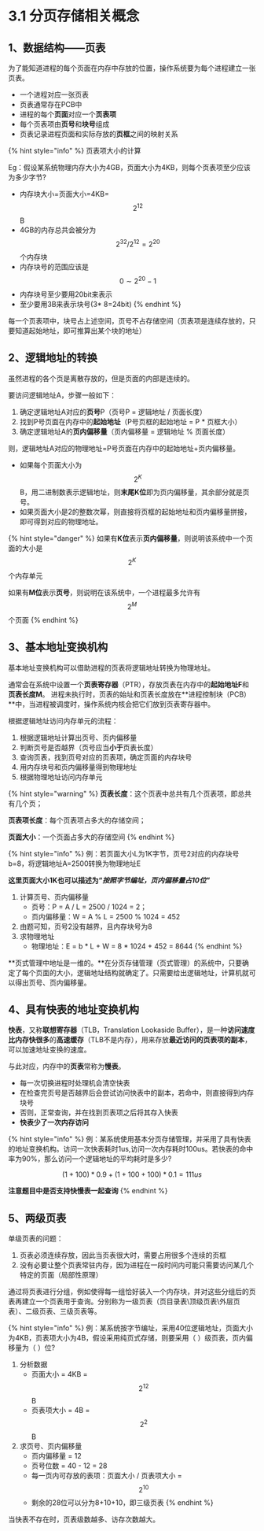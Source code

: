 # 3.1 分页存储相关概念



## 1、数据结构——页表

为了能知道进程的每个页面在内存中存放的位置，操作系统要为每个进程建立一张页表。

* 一个进程对应一张页表
* 页表通常存在PCB中
* 进程的每个**页面**对应一个**页表项**
* 每个页表项由**页号**和**块号**组成
* 页表记录进程页面和实际存放的**页框**之间的映射关系

{% hint style="info" %}
页表项大小的计算

Eg：假设某系统物理内存大小为4GB，页面大小为4KB，则每个页表项至少应该为多少字节? 

* 内存块大小=页面大小=4KB=$$2^{12}$$B 
* 4GB的内存总共会被分为 $$2^{32}/2^{12}=2^{20}$$个内存块
* 内存块号的范围应该是 $$0 \sim 2^{20} -1$$
* 内存块号至少要用20bit来表示
* 至少要用3B来表示块号\(3\* 8=24bit\)
{% endhint %}

每一个页表项中，块号占上述空间，页号不占存储空间（页表项是连续存放的，只要知道起始地址，即可推算出某个块的地址）

## 2、逻辑地址的转换

虽然进程的各个页是离散存放的，但是页面的内部是连续的。

要访问逻辑地址A，步骤一般如下：

1. 确定逻辑地址A对应的**页号**P（页号P = 逻辑地址 / 页面长度）
2. 找到P号页面在内存中的**起始地址**（P号页框的起始地址 = P \* 页框大小）
3. 确定逻辑地址A的**页内偏移量**（页内偏移量 = 逻辑地址 % 页面长度）

则，逻辑地址A对应的物理地址=P号页面在内存中的起始地址+页内偏移量。

* 如果每个页面大小为 $$2^{K}$$B，用二进制数表示逻辑地址，则**末尾K位**即为页内偏移量，其余部分就是页号。
* 如果页面大小是2的整数次幂，则直接将页框的起始地址和页内偏移量拼接，即可得到对应的物理地址。

{% hint style="danger" %}
如果有**K位**表示**页内偏移量**，则说明该系统中一个页面的大小是 $$2^{K}$$ 个内存单元

如果有**M位**表示**页号**，则说明在该系统中，一个进程最多允许有 $$2^{M}$$ 个页面
{% endhint %}

## 3、基本地址变换机构

基本地址变换机构可以借助进程的页表将逻辑地址转换为物理地址。 

通常会在系统中设置一个**页表寄存器**（PTR），存放页表在内存中的**起始地址F**和**页表长度M**。 进程未执行时，页表的始址和页表长度放在**进程控制块（PCB）**中，当进程被调度时，操作系统内核会把它们放到页表寄存器中。

根据逻辑地址访问内存单元的流程：

1. 根据逻辑地址计算出页号、页内偏移量
2. 判断页号是否越界（页号应当**小于**页表长度）
3. 查询页表，找到页号对应的页表项，确定页面的内存块号
4. 用内存块号和页内偏移量得到物理地址
5. 根据物理地址访问内存单元

{% hint style="warning" %}
**页表长度**：这个页表中总共有几个页表项，即总共有几个页；

**页表项长度**：每个页表项占多大的存储空间；

**页面大小**：一个页面占多大的存储空间
{% endhint %}

{% hint style="info" %}
例：若页面大小L为1K字节，页号2对应的内存块号b=8，将逻辑地址A=2500转换为物理地址E

**这里页面大小1K也可以描述为“**_**按照字节编址，页内偏移量占10位**_**”**

1. 计算页号、页内偏移量
   * 页号：P = A / L = 2500 / 1024 = 2；
   * 页内偏移量：W = A % L = 2500 % 1024 = 452
2. 由题可知，页号2没有越界，且内存块号为8
3. 求物理地址
   * 物理地址：E = b \* L + W = 8 \* 1024 + 452 = 8644
{% endhint %}

**页式管理中地址是一维的。**在分页存储管理（页式管理）的系统中，只要确定了每个页面的大小，逻辑地址结构就确定了。只需要给出逻辑地址，计算机就可以得出页号、页内偏移量。

## 4、具有快表的地址变换机构

**快表**，又称**联想寄存器**（TLB，Translation Lookaside Buffer），是一种**访问速度比内存快很多**的**高速缓存**（TLB不是内存），用来存放**最近访问的页表项的副本**，可以加速地址变换的速度。

与此对应，内存中的**页表**常称为**慢表**。

* 每一次切换进程时处理机会清空快表
* 在检查完页号是否越界后会尝试访问快表中的副本，若命中，则直接得到内存块号
* 否则，正常查询，并在找到页表项之后将其存入快表
* **快表少了一次内存访问**

{% hint style="info" %}
例：某系统使用基本分页存储管理，并采用了具有快表的地址变换机构。访问一次快表耗时1us,访问一次内存耗时100us。若快表的命中率为90%，那么访问一个逻辑地址的平均耗时是多少? 

$$(1+100) * 0.9+ (1+100+100) * 0.1 = 111 us$$ 

**注意题目中是否支持快慢表一起查询**
{% endhint %}

## 5、两级页表

单级页表的问题：

1. 页表必须连续存放，因此当页表很大时，需要占用很多个连续的页框
2. 没有必要让整个页表常驻内存，因为进程在一段时间内可能只需要访问某几个特定的页面（局部性原理）

通过将页表进行分组，例如使得每一组恰好装入一个内存块，并对这些分组后的页表再建立一个页表用于查询。分别称为一级页表（页目录表\顶级页表\外层页表）、二级页表、三级页表等。

{% hint style="info" %}
例：某系统按字节编址，采用40位逻辑地址，页面大小为4KB，页表项大小为4B，假设采用纯页式存储，则要采用（ ）级页表，页内偏移量为（ ）位?

1. 分析数据
   * 页面大小 = 4KB = $$2^{12}$$B
   * 页表项大小 = 4B = $$2^{2}$$B
2. 求页号、页内偏移量
   * 页内偏移量 = 12
   * 页号位数 = 40 - 12 = 28
   * 每一页内可存放的表项：页面大小 / 页表项大小 = $$2^{10}$$ 
   * 剩余的28位可以分为8+10+10，即三级页表
{% endhint %}

当快表不存在时，页表级数越多、访存次数越大。

